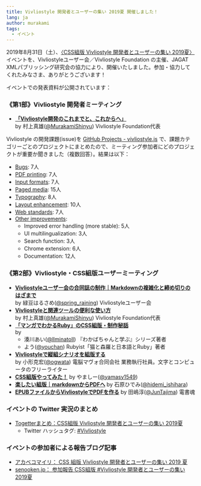 ```yaml
---
title: Vivliostyle 開発者とユーザーの集い 2019夏 開催しました！
lang: ja
author: murakami
tags:
  - イベント
---
```


2019年8月31日（土）、[〈CSS組版 Vivliostyle 開発者とユーザーの集い 2019夏〉](https://connpass.com/event/141767/)イベントを、Vivliostyleユーザー会／Vivliostyle Foundation の主催、JAGAT XMLパブリッシング研究会の協力により、開催いたしました。参加・協力してくれたみなさま、ありがとうございます！

イベントでの発表資料が公開されています：

### 《第1部》Vivliostyle 開発者ミーティング

- [**「Vivliostyle開発のこれまでと、これからへ」**](http://bit.ly/vivdev20190831)  
    by 村上真雄([@MurakamiShinyu](https://twitter.com/MurakamiShinyu)) Vivliostyle Foundation代表

Vivliostyle の開発課題(issue)を [GitHub Projects - vivliostyle.js](https://github.com/vivliostyle/vivliostyle.js/projects) で、課題カテゴリーごとのプロジェクトにまとめたので、ミーティング参加者にどのプロジェクトが重要か聞きました（複数回答）。結果は以下：

- [Bugs](https://github.com/vivliostyle/vivliostyle.js/projects/5): 7人
- [PDF printing](https://github.com/vivliostyle/vivliostyle.js/projects/2): 7人
- [Input formats](https://github.com/vivliostyle/vivliostyle.js/projects/3): 7人
- [Paged media](https://github.com/vivliostyle/vivliostyle.js/projects/1): 15人
- [Typography](https://github.com/vivliostyle/vivliostyle.js/projects/4): 8人
- [Layout enhancement](https://github.com/vivliostyle/vivliostyle.js/projects/6): 10人
- [Web standards](https://github.com/vivliostyle/vivliostyle.js/projects/7): 7人
- [Other improvements](https://github.com/vivliostyle/vivliostyle.js/projects/8):
  - Improved error handling (more stable): 5人
  - UI multilingualization: 3人
  - Search function: 3人
  - Chrome extension: 6人
  - Documentation: 12人

### 《第2部》Vivliostyle・CSS組版ユーザーミーティング

- [**Vivliostyleユーザー会の合同誌の制作｜Markdownの複雑化と締め切りのはざまで**](https://speakerdeck.com/spring_raining/vivliostyle-meetup)  
    by 緑豆はるさめ([@spring_raining](https://twitter.com/spring_raining)) Vivliostyleユーザー会
- [**Vivliostyleと関連ツールの便利な使い方**](http://bit.ly/vivuser20190831)  
    by 村上真雄([@MurakamiShinyu](https://twitter.com/MurakamiShinyu)) Vivliostyle Foundation代表
- [**「マンガでわかるRuby」のCSS組版・制作秘話**](https://docs.google.com/presentation/d/1xeYNsAQgqCOd7F6tYuCrn536-2LKB1FAeqZXHwMPn10/edit?usp=sharing)  
    by
    - 湊川あい([@llminatoll](https://twitter.com/llminatoll)) 『わかばちゃんと学ぶ』シリーズ著者
    - よう([@youchan](https://twitter.com/youchan)) Rubyist「猫と森羅と日本語とRuby」著者
- [**Vivliostyleで縦組シナリオを組版する**](https://www.slideshare.net/ogwata_1959/vivliostyle-168920640)  
    by 小形克宏([@ogwata](https://twitter.com/ogwata)) 電脳マヴォ合同会社 業務執行社員。文字とコンピュータのフリーライター
- [**CSS組版やってみた！**](https://www.slideshare.net/yamasy1549s/css-vivliostyle) by やましー([@yamasy1549](https://twitter.com/yamasy1549))
- [**楽したい組版｜markdownからPDFへ**](https://www.slideshare.net/Hidemi_Ishihara/ss-168065612) by 石原ひでみ([@hidemi_ishihara](https://twitter.com/hidemi_ishihara))
- [**EPUBファイルからVivliostyleでPDFを作る**](https://speakerdeck.com/juntajima/epubhuairukaravivliostyledepdfwozuo-ru) by 田嶋淳([@JunTajima](https://twitter.com/JunTajima)) 
電書魂

### イベントの Twitter 実況のまとめ

- [Togetterまとめ：CSS組版 Vivliostyle 開発者とユーザーの集い 2019夏](https://togetter.com/li/1397878)
  - Twitter ハッシュタグ: [#Vivliostyle](https://twitter.com/search?q=%23Vivliostyle)

### イベントの参加者による報告ブログ記事

- [アカベコマイリ： CSS 組版 Vivliostyle 開発者とユーザーの集い 2019 夏](https://akabeko.me/blog/2019/09/vivliostyle/)
- [senooken.jp： 参加報告 CSS組版 #Vivliostyle 開発者とユーザーの集い 2019夏](https://senooken.jp/blog/2019/09/01/)

